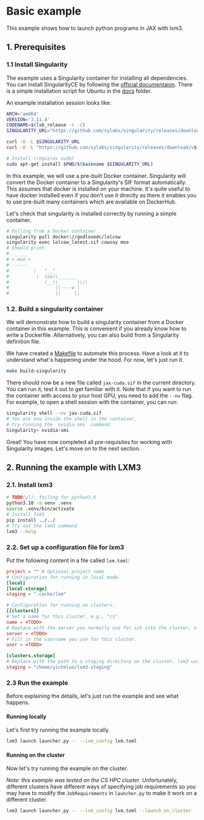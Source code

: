 # Basic example
This example shows how to launch python programs in JAX with lxm3.

## 1. Prerequisites
### 1.1 Install Singularity
The example uses a Singularity container for installing all dependencies.
You can install SingularityCE by following the [official documentaion](https://docs.sylabs.io/guides/latest/user-guide/). There is a simple installation script for Ubuntu in the [docs](../../docs/install-singularity.sh) folder.

An example installation session looks like:
```bash
ARCH='amd64'
VERSION='3.11.4'
CODENAME=$(lsb_release -s -c)
SINGULARITY_URL="https://github.com/sylabs/singularity/releases/download/v${VERSION}/singularity-ce_${VERSION}-${CODENAME}_${ARCH}.deb"

curl -O -L $SINGULARITY_URL
curl -O -L "https://github.com/sylabs/singularity/releases/download/v${VERSION}/sha256sums"

# Install (requires sudo)
sudo apt-get install $PWD/$(basename $SINGULARITY_URL)

```

In this example, we will use a pre-built Docker container. Singularity will convert 
the Docker container to a Singularity's SIF format automatically. This assumes that
docker is installed on your machine. It's quite useful to have docker installed
even if you don't use it directly as there it enables you to use pre-built many containers which are available on DockerHub.

Let's check that singularity is installed correctly by running a simple container.
```bash
# Pulling from a Docker container
singularity pull docker://godlovedc/lolcow
singularity exec lolcow_latest.sif cowsay moo
# Should print:
#  _____
# < moo >
#  -----
#         \   ^__^
#          \  (oo)\_______
#             (__)\       )\/\
#                 ||----w |
#                 ||     ||
```

### 1.2. Build a singularity container

We will demonstrate how to build a singularity container from a Docker container in this example. This is convenient
if you already know how to write a Dockerfile. Alternatively, you can also build from a Singularity definition file.

We have created a [Makefile](./Makefile) to automate this process. Have a look at it to understand what's happening under the hood. For now, let's just run it.

```bash
make build-singularity
```
There should now be a new file called `jax-cuda.sif` in the current directory. You can run it, test it out to get familiar with it. 
Note that if you want to run the container with access to your host GPU, you need to add the `--nv` flag. For example,
to open a shell session with the container, you can run:
```bash
singularity shell --nv jax-cuda.sif
# You are now inside the shell in the container, 
# try running the `nvidia-smi` command
Singularity> nvidia-smi
```

Great! You have now completed all pre-requisites for working with Singularity images. Let's move on to the next section. 

## 2. Running the example with LXM3

### 2.1. Install lxm3
```bash
# TODO(yl): failing for python3.9 
python3.10 -m venv .venv
source .venv/bin/activate
# Install lxm3
pip install ../../
# Try out the lxm3 command
lxm3 --help
```

### 2.2. Set up a configuration file for lxm3
Put the following content in a file called `lxm.toml`:
```toml
project = "" # Optional project name
# Configuration for running in local mode.
[local]
[local.storage]
staging = ".cache/lxm"

# Configuration for running on clusters.
[[clusters]]
# Set a name for this cluster, e.g., "cs"
name = <TODO>
# Replace with the server you normally use for ssh into the cluster, e.g. "beaker.cs.ucl.ac.uk"
server = <TODO>
# Fill in the username you use for this cluster.
user = <TODO>

[clusters.storage]
# Replace with the path to a staging directory on the cluster. lxm3 uses this directory for storing all files required to run your job.
staging = "/home/yicheluo/lxm3-staging"

```
### 2.3 Run the example
Before explaining the details, let's just run the example and see what happens.
#### Running locally
Let's first try running the example locally.
```bash
lxm3 launch launcher.py -- --lxm_config lxm.toml
```

#### Running on the cluster
Now let's try running the example on the cluster.

_Note: this example was tested on the CS HPC cluster_.
Unfortunately, different clusters have different ways of
specifying job requirements so you may have to modify 
the `JobRequirements` in `launcher.py` to make it work on
a different cluster. 

```bash
lxm3 launch launcher.py -- --lxm_config lxm.toml --launch_on_cluster
```
